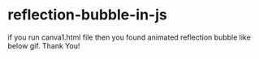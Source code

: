 # reflection-bubble-in-js
if you run canva1.html file then you found animated reflection bubble like below gif.
Thank You!
